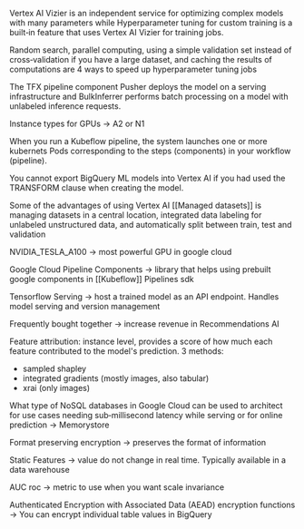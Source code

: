 
Vertex AI Vizier is an independent service for optimizing complex models with many parameters while Hyperparameter tuning for custom training is a built‐in feature that uses Vertex AI Vizier for training jobs.

Random search, parallel computing, using a simple validation set instead of cross‐validation if you have a large dataset, and caching the results of computations are 4 ways to speed up hyperparameter tuning jobs

The TFX pipeline component Pusher deploys the model on a serving infrastructure and BulkInferrer performs batch processing on a model with unlabeled inference requests.

Instance types for GPUs -> A2 or N1

When you run a Kubeflow pipeline, the system launches one or more kubernets Pods corresponding to the steps (components) in your workflow (pipeline).

You cannot export BigQuery ML models into Vertex AI if you had used the TRANSFORM clause when creating the model.

Some of the advantages of using Vertex AI [[Managed datasets]] is managing datasets in a central location, integrated data labeling for unlabeled unstructured data, and automatically split between train, test and validation

NVIDIA_TESLA_A100 -> most powerful GPU in google cloud

Google Cloud Pipeline Components -> library that helps using prebuilt google components in [[Kubeflow]] Pipelines sdk

Tensorflow Serving -> host a trained model as an API endpoint. Handles model serving and version management

Frequently bought together -> increase revenue in Recommendations AI

Feature attribution: instance level, provides a score of how much each feature contributed to the model's prediction. 3 methods:
- sampled shapley 
- integrated gradients (mostly images, also tabular)
- xrai (only images)

What type of NoSQL databases in Google Cloud can be used to architect for use cases needing sub‐millisecond latency while serving or for online prediction -> Memorystore

Format preserving encryption -> preserves the format of information

Static Features -> value do not change in real time. Typically available in a data warehouse

AUC roc -> metric to use when you want scale invariance

Authenticated Encryption with Associated Data (AEAD) encryption functions -> You can encrypt individual table values in BigQuery